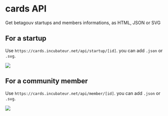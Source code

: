 # cards API

Get betagouv startups and members informations, as HTML, JSON or SVG

## For a startup

Use `https://cards.incubateur.net/api/startup/[id]`. you can add `.json` or `.svg`.

![](https://cards.incubateur.net/api/startup/codedutravail.svg)

## For a community member

Use `https://cards.incubateur.net/api/member/[id]`. you can add `.json` or `.svg`.

![](https://cards.incubateur.net/api/member/julien.dauphant.svg)
